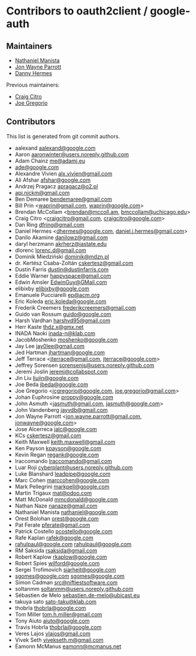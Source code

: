 # Contribors to oauth2client / google-auth

## Maintainers

* [Nathaniel Manista](https://github.com/nathanielmanistaatgoogle)
* [Jon Wayne Parrott](https://github.com/jonparrott)
* [Danny Hermes](https://github.com/dhermes)

Previous maintainers:

* [Craig Citro](https://github.com/craigcitro)
* [Joe Gregorio](https://github.com/jcgregorio)

## Contributors

This list is generated from git commit authors.

* aalexand <aalexand@google.com>
* Aaron <aaronwinter@users.noreply.github.com>
* Adam Chainz <me@adamj.eu>
* ade@google.com
* Alexandre Vivien <alx.vivien@gmail.com>
* Ali Afshar <afshar@google.com>
* Andrzej Pragacz <apragacz@o2.pl>
* api.nickm@gmail.com
* Ben Demaree <bendemaree@gmail.com>
* Bill Prin <waprin@gmail.com, waprin@google.com>
* Brendan McCollam <brendan@mccoll.am, bmccollam@uchicago.edu>
* Craig Citro <craigcitro@gmail.com, craigcitro@google.com>
* Dan Ring <dfring@gmail.com>
* Daniel Hermes <dhermes@google.com, daniel.j.hermes@gmail.com>
* Danilo Akamine <danilowz@gmail.com>
* daryl herzmann <akrherz@iastate.edu>
* dlorenc <lorenc.d@gmail.com>
* Dominik Miedziński <dominik@mdzn.pl>
* dr. Kertész Csaba-Zoltán <cskertesz@gmail.com>
* Dustin Farris <dustin@dustinfarris.com>
* Eddie Warner <happyspace@gmail.com>
* Edwin Amsler <EdwinGuy@GMail.com>
* elibixby <elibixby@google.com>
* Emanuele Pucciarelli <ep@acm.org>
* Eric Koleda <eric.koleda@google.com>
* Frederik Creemers <frederikcreemers@gmail.com>
* Guido van Rossum <guido@google.com>
* Harsh Vardhan <harshvd95@gmail.com>
* Herr Kaste <thdz.x@gmx.net>
* INADA Naoki <inada-n@klab.com>
* JacobMoshenko <moshenko@google.com>
* Jay Lee <jay0lee@gmail.com>
* Jed Hartman <jhartman@google.com>
* Jeff Terrace <jterrace@gmail.com, jterrace@google.com>
* Jeffrey Sorensen <sorensenjs@users.noreply.github.com>
* Jeremi Joslin <jeremi@collabspot.com>
* Jin Liu <liujin@google.com>
* Joe Beda <jbeda@google.com>
* Joe Gregorio <jcgregorio@google.com, joe.gregorio@gmail.com>
* Johan Euphrosine <proppy@google.com>
* John Asmuth <jasmuth@gmail.com, jasmuth@google.com>
* John Vandenberg <jayvdb@gmail.com>
* Jon Wayne Parrott <jon.wayne.parrott@gmail.com, jonwayne@google.com>
* Jose Alcerreca <jalc@google.com>
* KCs <cskertesz@gmail.com>
* Keith Maxwell <keith.maxwell@gmail.com>
* Ken Payson <kpayson@google.com>
* Kevin Regan <regank@google.com>
* lraccomando <lraccomando@gmail.com>
* Luar Roji <cyberplant@users.noreply.github.com>
* Luke Blanshard <leadpipe@google.com>
* Marc Cohen <marccohen@google.com>
* Mark Pellegrini <markpell@google.com>
* Martin Trigaux <mat@odoo.com>
* Matt McDonald <mmcdonald@google.com>
* Nathan Naze <nanaze@gmail.com>
* Nathaniel Manista <nathaniel@google.com>
* Orest Bolohan <orest@google.com>
* Pat Ferate <pferate@gmail.com>
* Patrick Costello <pcostello@google.com>
* Rafe Kaplan <rafek@google.com>
* rahulpaul@google.com <rahulpaul@google.com>
* RM Saksida <rsaksida@gmail.com>
* Robert Kaplow <rkaplow@google.com>
* Robert Spies <wilford@google.com>
* Sergei Trofimovich <siarheit@google.com>
* sgomes@google.com <sgomes@google.com>
* Simon Cadman <src@niftiestsoftware.com>
* soltanmm <soltanmm@users.noreply.github.com>
* Sébastien de Melo <sebastien.de-melo@ubicast.eu>
* takuya sato <sato-taku@klab.com>
* thobrla <thobrla@google.com>
* Tom Miller <tom.h.miller@gmail.com>
* Tony Aiuto <aiuto@google.com>
* Travis Hobrla <thobrla@google.com>
* Veres Lajos <vlajos@gmail.com>
* Vivek Seth <vivekseth.m@gmail.com>
* Éamonn McManus <eamonn@mcmanus.net>
